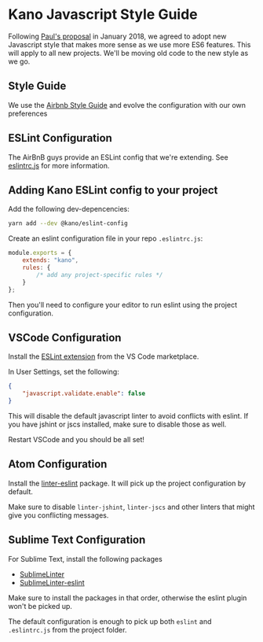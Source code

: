 # Kano Javascript Style Guide

Following [Paul's proposal](https://github.com/KanoComputing/rfc/issues/5) in January 2018,
we agreed to adopt new Javascript style that makes more sense as we use more ES6 features.
This will apply to all new projects. We'll be moving old code to the new style as we go.

## Style Guide

We use the [Airbnb Style Guide](https://github.com/airbnb/javascript) and evolve the configuration with our own preferences

## ESLint Configuration

The AirBnB guys provide an ESLint config that we're extending. See [eslintrc.js](https://github.com/KanoComputing/eslint-config-kano/blob/master/eslintrc.js) for more information.

## Adding Kano ESLint config to your project

Add the following dev-depencencies:

```bash
yarn add --dev @kano/eslint-config
```

Create an eslint configuration file in your repo `.eslintrc.js`:

```js
module.exports = {
    extends: "kano",
    rules: {
        /* add any project-specific rules */
    }
};
```

Then you'll need to configure your editor to run eslint using the project configuration.

## VSCode Configuration

Install the [ESLint extension](https://marketplace.visualstudio.com/items?itemName=dbaeumer.vscode-eslint) from the VS Code marketplace.

In User Settings, set the following:

```json
{
    "javascript.validate.enable": false
}
```

This will disable the default javascript linter to avoid conflicts with eslint. If you have jshint or jscs installed, make sure to disable those as well.

Restart VSCode and you should be all set!

## Atom Configuration

Install the [linter-eslint](https://atom.io/packages/linter-eslint) package. It will pick up the project configuration by default.

Make sure to disable `linter-jshint`, `linter-jscs` and other linters that might give you conflicting messages.

## Sublime Text Configuration

For Sublime Text, install the following packages

* [SublimeLinter](http://www.sublimelinter.com/en/latest/)
* [SublimeLinter-eslint](https://github.com/SublimeLinter/SublimeLinter-eslint)

Make sure to install the packages in that order, otherwise the eslint plugin won't be picked up.

The default configuration is enough to pick up both `eslint` and `.eslintrc.js` from the project folder.
